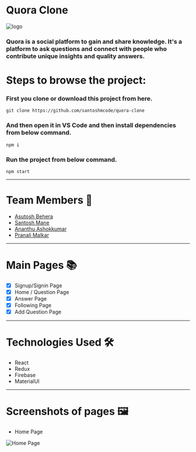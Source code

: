 # Quora Clone

![logo](https://qph.fs.quoracdn.net/main-qimg-edd39bccdd4de5b3571f225bc8dd534c)

### Quora is a social platform to gain and share knowledge. It's a platform to ask questions and connect with people who contribute unique insights and quality answers.

# Steps to browse the project:

### First you clone or download this project from here.

```
git clone https://github.com/santoshmcode/quora-clone
```

### And then open it in VS Code and then install dependencies from below command.

```
npm i
```

### Run the project from below command.

```
npm start
```

---

# Team Members :handshake:

- [Asutosh Behera](https://github.com/asutoshb)
- [Santosh Mane](https://github.com/santoshmcode)
- [Ananthu Ashokkumar](https://github.com/ananthu-asokkumar)
- [Pranali Malkar](https://github.com/Pranali-5)

---

# Main Pages :books:

- [x] Signup/Signin Page
- [x] Home / Question Page
- [x] Answer Page
- [x] Following Page
- [x] Add Question Page

---

# Technologies Used :hammer_and_wrench:

- React
- Redux
- Firebase
- MaterialUI

---

# Screenshots of pages :framed_picture:

- Home Page

![Home Page](https://user-images.githubusercontent.com/86410005/141511605-c18d1b61-4a2c-451c-bc47-284827ac9f2f.png)
